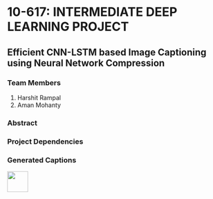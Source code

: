 # 10-617: INTERMEDIATE DEEP LEARNING PROJECT
## Efficient CNN-LSTM based Image Captioning using Neural Network Compression

### Team Members
1. Harshit Rampal
2. Aman Mohanty

### Abstract


### Project Dependencies


### Generated Captions
<img src="https://s3.amazonaws.com/cdn-origin-etr.akc.org/wp-content/uploads/2018/06/05231748/belgian-malinois-running-through-field.jpg" width="48">
